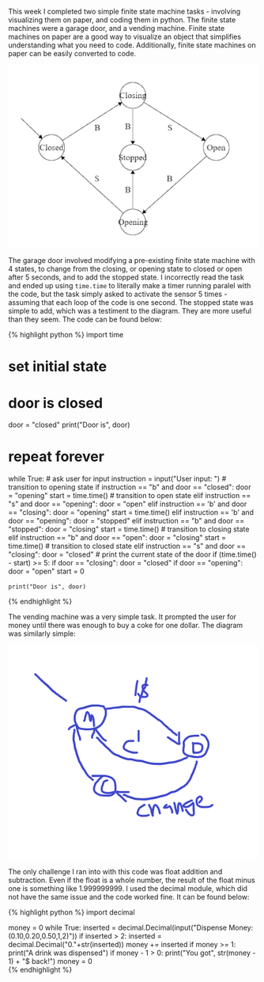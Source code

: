 
This week I completed two simple finite state machine tasks - involving visualizing them on paper, and coding them in python. The finite state machines were a garage door, and a vending machine. Finite state machines on paper are a good way to visualize an object that simplifies understanding what you need to code. Additionally, finite state machines on paper can be easily converted to code. 

![Garage Door FSM Diagram](/assets/Garage_Door_FSM.png)

The garage door involved modifying a pre-existing finite state machine with 4 states, to change from the closing, or opening state to closed or open after 5 seconds, and to add the stopped state. I incorrectly read the task and ended up using `time.time` to literally make a timer running paralel with the code, but the task simply asked to activate the sensor 5 times - assuming that each loop of the code is one second. The stopped state was simple to add, which was a testiment to the diagram. They are more useful than they seem. The code can be found below:

{% highlight python %}
import time
# set initial state 
# door is closed 
door = "closed" 
print("Door is", door) 
# repeat forever 
while True: 
    # ask user for input 
    instruction = input("User input: ") 
    # transition to opening state 
    if instruction == "b" and door == "closed": 
        door = "opening" 
        start = time.time()
    # transition to open state 
    elif instruction == "s" and door == "opening": 
        door = "open" 
    elif instruction == 'b' and door == "closing":
        door = "opening"
        start = time.time()
    elif instruction == 'b' and door == "opening":
        door = "stopped"
    elif instruction == "b" and door == "stopped":
        door = "closing"
        start = time.time()
    # transition to closing state 
    elif instruction == "b" and door == "open": 
        door = "closing"
        start = time.time()
    # transition to closed state 
    elif instruction == "s" and door == "closing": 
        door = "closed" 
    # print the current state of the door 
    if (time.time() - start) >= 5:
        if door == "closing":
            door = "closed"
        if door == "opening":
            door = "open"
        start = 0

    print("Door is", door)
{% endhighlight %}

The vending machine was a very simple task. It prompted the user for money until there was enough to buy a coke for one dollar. The diagram was similarly simple:

![Vending Machine FSM Diagram](/assets/Vending_Machine_FSM.png)

The only challenge I ran into with this code was float addition and subtraction. Even if the float is a whole number, the result of the float minus one is something like 1.999999999. I used the decimal module, which did not have the same issue and the code worked fine. It can be found below:

{% highlight python %}
import decimal

money = 0
while True:
    inserted = decimal.Decimal(input("Dispense Money: (0.10,0.20,0.50,1,2)"))
    if inserted > 2:
        inserted = decimal.Decimal("0."+str(inserted))
    money += inserted
    if money >= 1:
        print("A drink was dispensed")
        if money - 1 > 0:
            print("You got", str(money - 1) + "$ back!")
        money = 0    
{% endhighlight %}

